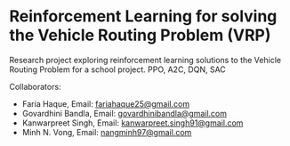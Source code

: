 # Reinforcement Learning for solving the Vehicle Routing Problem (VRP)
Research project exploring reinforcement learning solutions to the Vehicle Routing Problem for a school project. PPO, A2C, DQN, SAC

Collaborators:
- Faria Haque, Email: fariahaque25@gmail.com
- Govardhini Bandla, Email: govardhinibandla@gmail.com
- Kanwarpreet Singh, Email: kanwarpreet.singh91@gmail.com
- Minh N. Vong, Email: nangminh97@gmail.com
